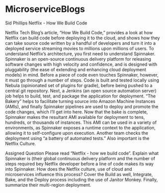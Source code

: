 # MicroserviceBlogs


Sid Phillips
Netflix - How We Build Code

Netflix Tech Blog’s article, “How We Build Code,” provides a look at how Netflix can build code before deploying it to the cloud, and shows how they can take source code written by a handful of developers and turn it into a deployed service streaming movies to millions upon millions of users. 
To understand Netflix’s architecture, you first need to understand Spinnaker. Spinnaker is an open-source continuous delivery platform for releasing software changes with high velocity and confidence, and is designed with pluggability (the ease of extending and enhancing cloud deployment models) in mind. 
Before a piece of code even touches Spinnaker, however, it must go through a number of steps. Code is built and tested locally using Nebula (opinionated set of plugins for gradle), before being pushed to a central git repository. Next, a Jenkins (an open source automation server) job helps to build, test, and package the application for deployment. “The Bakery” helps to facilitate turning source into Amazon Machine Instances (AMIs), and finally Spinnaker pipelines are used to deploy and promote the code changes, which I’ll get into here.
Now that the bake is complete, Spinnaker makes the resultant AMI available for deployment to tens, hundreds, or thousands of instances. This AMI can be used in a variety of environments, as Spinnaker exposes a runtime context to the application, allowing it to self-configure upon execution. Another team checks the deployment using “a battery of automated tests.” 
Also important is the Netflix Culture. 


Assigned Question
Please read “Netflix - how we build code”. Explain what Spinnaker is (their global continuous delivery platform and the number of steps required bey Netflix developer before a line of code makes its way into Spinnaker. How does the Netflix culture, use of cloud and microservices influence this process? Cover the Build as well, Integrate, Bake, and the Deploy process including the use of Janitor Monkey.               Finally, summarize their multi-region deployment.

